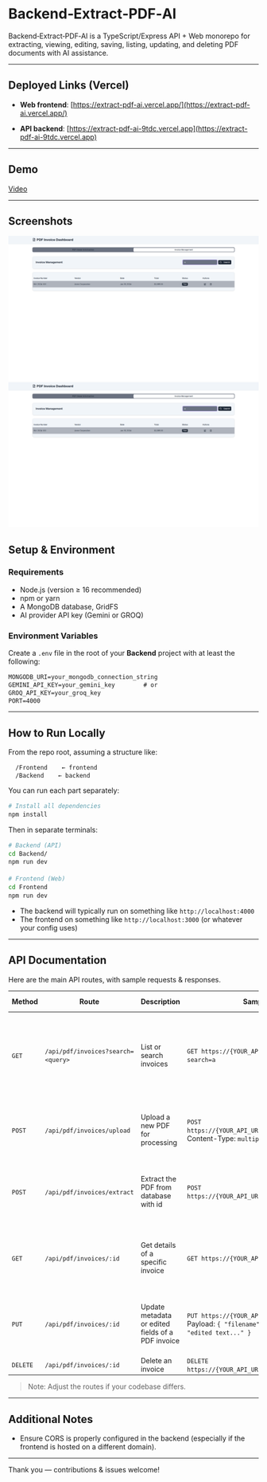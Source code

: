 # Backend‑Extract‑PDF‑AI

Backend‑Extract‑PDF‑AI is a TypeScript/Express API + Web monorepo for extracting, viewing, editing, saving, listing, updating, and deleting PDF documents with AI assistance.

---

## Deployed Links (Vercel)

* **Web frontend**: [https://extract-pdf-ai.vercel.app/](https://extract-pdf-ai.vercel.app/)

* **API backend**: [https://extract-pdf-ai-9tdc.vercel.app](https://extract-pdf-ai-9tdc.vercel.app)

---

## Demo

[Video](https://github.com/0-Hossam-0/Extract-PDF-AI/blob/master/2025-09-11%2015-07-22(1).mp4)

---

## Screenshots
<p align="center">
  <img src="https://github.com/0-Hossam-0/Extract-PDF-AI/blob/master/Screenshots/Screenshot%20from%202025-09-11%2015-09-41.png" >
  <img src="https://github.com/0-Hossam-0/Extract-PDF-AI/blob/master/Screenshots/Screenshot%20from%202025-09-11%2015-09-41.png">
</p>

## Setup & Environment

### Requirements

* Node.js (version ≥ 16 recommended)
* npm or yarn
* A MongoDB database, GridFS
* AI provider API key (Gemini or GROQ)

### Environment Variables

Create a `.env` file in the root of your **Backend** project with at least the following:

```dotenv
MONGODB_URI=your_mongodb_connection_string
GEMINI_API_KEY=your_gemini_key        # or
GROQ_API_KEY=your_groq_key
PORT=4000
```

---

## How to Run Locally

From the repo root, assuming a structure like:

```
  /Frontend    ← frontend
  /Backend    ← backend
```

You can run each part separately:

```bash
# Install all dependencies
npm install
```

Then in separate terminals:

```bash
# Backend (API)
cd Backend/
npm run dev

# Frontend (Web)
cd Frontend
npm run dev
```

* The backend will typically run on something like `http://localhost:4000`
* The frontend on something like `http://localhost:3000` (or whatever your config uses)

---

## API Documentation

Here are the main API routes, with sample requests & responses.

| Method   | Route                              | Description                                       | Sample Request                                                                                                            | Sample Response                                                                                                            |
| -------- | ---------------------------------- | ------------------------------------------------- | ------------------------------------------------------------------------------------------------------------------------- | -------------------------------------------------------------------------------------------------------------------------- |
| `GET`    | `/api/pdf/invoices?search=<query>` | List or search invoices                           | `GET https://{YOUR_API_URL}/api/pdf/invoices?search=a`                                                                    | `200 OK` <br> `json { "invoices": [ { "id": "123", "filename": "invoice1.pdf", "text": "...extracted text..." }, ... ] } ` |
| `POST`   | `/api/pdf/invoices/upload`         | Upload a new PDF for processing                   | `POST https://{YOUR_API_URL}/api/pdf/invoices/upload` <br> Content-Type: `multipart/form-data` with file field            | `201 Created` <br> `json { "id": "123", "filename": "invoice1.pdf", "status": "processing" } `                             |
| `POST`   | `/api/pdf/invoices/extract`        | Extract the PDF from database with id             | `POST https://{YOUR_API_URL}/api/pdf/invoices/extract`                                                                    | `200 OK` <br> `json { "id": "123", "filename": "invoice1.pdf", "status": "processing" } `                             |
| `GET`    | `/api/pdf/invoices/:id`            | Get details of a specific invoice                 | `GET https://{YOUR_API_URL}/api/pdf/invoices/123`                                                                         | `200 OK` <br> `json { "id": "123", "filename": "invoice1.pdf", "text": "...extracted text..." } `                          |
| `PUT`    | `/api/pdf/invoices/:id`            | Update metadata or edited fields of a PDF invoice | `PUT https://{YOUR_API_URL}/api/pdf/invoices/123` <br> Payload: `{ "filename": "newname.pdf", "text": "edited text..." }` | `200 OK` <br> `json { "id": "123", "filename": "newname.pdf", "text": "edited text..." } `                                 |
| `DELETE` | `/api/pdf/invoices/:id`            | Delete an invoice                                 | `DELETE https://{YOUR_API_URL}/api/pdf/invoices/123`                                                                      | `204 No Content`                                                                                                           |

> Note: Adjust the routes if your codebase differs.

---

## Additional Notes

* Ensure CORS is properly configured in the backend (especially if the frontend is hosted on a different domain).

---


Thank you — contributions & issues welcome!
